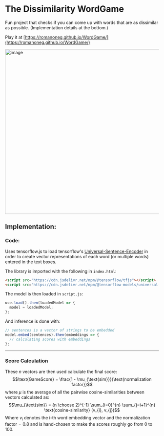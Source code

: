 # The Dissimilarity WordGame

Fun project that checks if you can come up with words that are as dissimilar as possible. (Implementation details at the bottom.)

Play it at [https://romanoneg.github.io/WordGame/](https://romanoneg.github.io/WordGame/)

<img width="540" alt="image" src="https://github.com/romanoneg/WordGame/assets/43445765/0605d39d-31d5-4069-9988-a417f3a67196">

<br>

## Implementation:

### Code:

Uses tensorflow.js to load tensorflow's [Universal-Sentence-Encoder](https://github.com/tensorflow/tfjs-models/tree/master/universal-sentence-encoder) in order to create vector representations of each word (or multiple words) entered in the text boxes. 

The library is imported with the following in `index.html`:
```html
<script src="https://cdn.jsdelivr.net/npm/@tensorflow/tfjs"></script>
<script src="https://cdn.jsdelivr.net/npm/@tensorflow-models/universal-sentence-encoder"></script>
```

The model is then loaded in `script.js`:
```js
use.load().then(loadedModel => {
  model = loadedModel;
};
```

And inference is done with:
```js
// sentences is a vector of strings to be embedded
model.embed(sentences).then(embeddings => {
  // calculating scores with embeddings
};
```

---

### Score Calculation
These $n$ vectors are then used calculate the final score: $$\text{GameScore} = \frac{1 - \mu_{\text{sim}}}{\text{normalization factor}}$$ where $\mu$ is the average of all the pairwise cosine-similarities between vectors calculated as:
$$\mu_{\text{sim}} = {n \choose 2}^{-1} \sum_{i=0}^{n} \sum_{j=i+1}^{n} \text{cosine-similarity} (v_{i}, v_{j})$$
Where $v_{i}$ denotes the i-th word embedding vector and the $\text{normalization factor} = 0.8$ and is hand-chosen to make the scores roughly go from $0$ to $100$.


